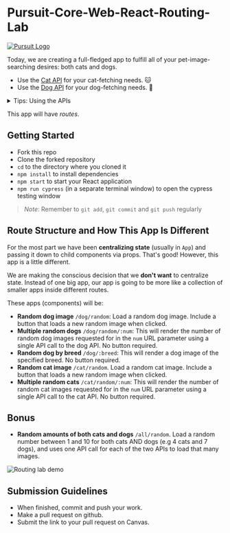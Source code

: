 # Pursuit-Core-Web-React-Routing-Lab

[![Pursuit Logo](https://avatars1.githubusercontent.com/u/5825944?s=200&v=4)](https://pursuit.org)

Today, we are creating a full-fledged app to fulfill all of your pet-image-searching desires: both cats and dogs.

- Use the [Cat API](https://thecatapi.com) for your cat-fetching needs. 🐱
- Use the [Dog API](https://dog.ceo/dog-api) for your dog-fetching needs. 🐶

<details>
  <summary>Tips: Using the APIs</summary>
   
**Cat API**

- You may see some instructions in the docs about getting an API key. You don't need it to do this lab. You can ignore that.
- [Check the Quickstart](https://docs.thecatapi.com/) to find the URL to use to load one random cat image.
- [The documentation here](https://docs.thecatapi.com/pagination) says to add `?limit=3` to the URL to show 3 random images.

**Dog API**

- [The documentation here](https://dog.ceo/dog-api/documentation/random) shows you how to request a random dog picture _or_ a specific number of random dog images.
- [Scroll down this page](https://dog.ceo/dog-api/documentation/breed) to see how to request a random image of a specific dog breed.
- Notice that the Dog API responses have a different structure than the Cat API responses!

</details>

This app will have _routes_.

## Getting Started

- Fork this repo
- Clone the forked repository
- `cd` to the directory where you cloned it
- `npm install` to install dependencies
- `npm start` to start your React application
- `npm run cypress` (in a separate terminal window) to open the cypress testing window

> _Note_: Remember to `git add`, `git commit` and `git push` regularly

## Route Structure and How This App Is Different

For the most part we have been **centralizing state** (usually in `App`) and passing it down to child components via props.
That's good!
However, this app is a little different.

We are making the conscious decision that we **don't want** to centralize state.
Instead of one big app, our app is going to be more like a collection of smaller apps inside different routes.

These apps (components) will be:

- **Random dog image** `/dog/random`: Load a random dog image. Include a button that loads a new random image when clicked.
- **Multiple random dogs** `/dog/random/:num`: This will render the number of random dog images requested for in the `num` URL parameter using a single API call to the dog API. No button required.
- **Random dog by breed** `/dog/:breed`: This will render a dog image of the specified breed. No button required.
- **Random cat image** `/cat/random`. Load a random cat image. Include a button that loads a new random image when clicked.
- **Multiple random cats** `/cat/random/:num`: This will render the number of random cat images requested for in the `num` URL parameter using a single API call to the cat API. No button required.

## Bonus

- **Random amounts of both cats and dogs** `/all/random`. Load a random number between 1 and 10 for both cats AND dogs (e.g 4 cats and 7 dogs), and uses one API call for each of the two APIs to load that many images.

![Routing lab demo](./routing-lab-demo.gif)

## Submission Guidelines

- When finished, commit and push your work.
- Make a pull request on github.
- Submit the link to your pull request on Canvas.
